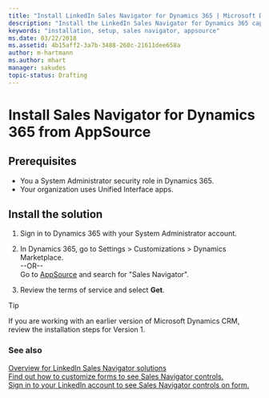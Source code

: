 ```yaml
---
title: "Install LinkedIn Sales Navigator for Dynamics 365 | Microsoft Docs"
description: "Install the LinkedIn Sales Navigator for Dynamics 365 capabilites from AppSource"
keywords: "installation, setup, sales navigator, appsource"
ms.date: 03/22/2018
ms.assetid: 4b15aff2-3a7b-3488-260c-21611dee658a
author: m-hartmann
ms.author: mhart
manager: sakudes
topic-status: Drafting
---
```


# Install Sales Navigator for Dynamics 365 from AppSource

[comment]: <> (add tokens)

## Prerequisites

- You a System Administrator security role in Dynamics 365. 
- Your organization uses Unified Interface apps.

## Install the solution

1. Sign in to Dynamics 365 with your System Administrator account.

2. In Dynamics 365, go to Settings > Customizations > Dynamics Marketplace.    
   --OR--    
   Go to [AppSource](https://appsource.microsoft.com) and search for "Sales Navigator".

3. Review the terms of service and select **Get**.


> [!TIP]
> If you are working with an earlier version of Microsoft Dynamics CRM, review the installation steps for Version 1.

[comment]: <> (Update link)


### See also

[Overview for LinkedIn Sales Navigator solutions](integrate-sales-navigator.md)     
[Find out how to customize forms to see Sales Navigator controls.](add-sales-navigator-controls-forms.md)    
[Sign in to your LinkedIn account to see Sales Navigator controls on form.](view-sales-navigator-forms.md)